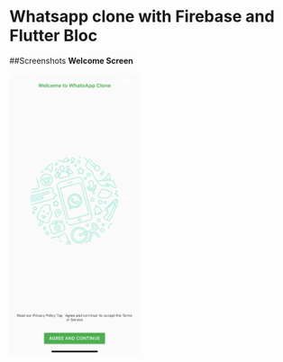 # Whatsapp clone with Firebase and Flutter Bloc 



##Screenshots
 **Welcome Screen**

<img src="https://github.com/codelabs-live/whatsapp/blob/master/screenshots/welcome.png" height=500/>

